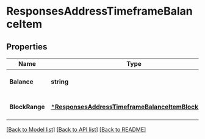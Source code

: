 # ResponsesAddressTimeframeBalanceItem

## Properties
Name | Type | Description | Notes
------------ | ------------- | ------------- | -------------
**Balance** | **string** |  | [optional] [default to null]
**BlockRange** | [***ResponsesAddressTimeframeBalanceItemBlockRange**](responses.AddressTimeframeBalanceItem_blockRange.md) |  | [optional] [default to null]

[[Back to Model list]](../README.md#documentation-for-models) [[Back to API list]](../README.md#documentation-for-api-endpoints) [[Back to README]](../README.md)


